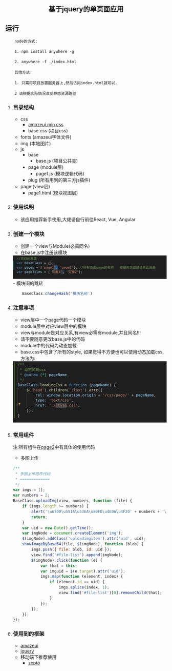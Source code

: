 <h2 style="
    width: 100%;
    text-align:  center;
">基于jquery的单页面应用</h2>

## 运行
```
    node的方式:

    1. npm install anywhere -g

    2. anywhere -f ./index.html
    
    其他方式:
    
    1. 只需将项目放置服务器上,然后访问index.html就可以.

    2 请根据实际情况改变静态资源路径
```


1. ### 目录结构
    - css
        - [amazeui.min.css](http://amazeui.org/)
        - base.css (项目css)
    - fonts (amazeui字体文件)
    - img (本地图片)
    - js
        - base 
            - base.js (项目公共类)
        - page (module层)
            - page1.js (模块逻辑代码)
        - plug (所有用到的第三方js插件)
    - page (view层)
        - page1.html (模块视图层)

2. ### 使用说明

    - 该应用推荐新手使用,大佬请自行前往React, Vue, Angular    

3. ### 创建一个模块
    - 创建一个view与Module(必需同名)
    - 在base.js中注册该模块
    <img src="./doc/register.png"/>
    <br/>
    - 模块间的跳转

    ```javascript
        BaseClass.changeHash('模块名称')
    ```


4. ### 注意事项
    - view层中一个page代码一个模块
    - module层中对应view层中的模块
    - view与module是对应关系,有view必需有module,并且同名!!!
    - 请不要随意更改base.js中的代码
    - module中的代码为动态加载  
    - base.css中包含了所有的style, 如果觉得不方便也可以使用动态加载css, 方法为:
    <img src="./doc/loadingcss.png"/>

5. ### 常用组件
    注:所有组件在[page2](https://github.com/schizobulia/qs/blob/master/js/page/page2.js)中有具体的使用代码
    - 多图上传

    ```javascript
    /**
     * 多图上传组件代码
     * =============
     */
    var imgs = [];
    var numbers = 2;
    BaseClass.uploadImg(view, numbers, function (file) {
        if (imgs.length >= numbers) {
            alert('\u6700\u591A\u53EA\u80FD\u4E0A\u4F20' + numbers + '\u5F20\u56FE\u7247.');
            return;
        }
        var uid = new Date().getTime();
        var imgNode = document.createElement('img');
        $(imgNode).addClass('uploadimgitem').attr('uid', uid);
        showImageByBase64(file, $(imgNode), function (blob) {
            imgs.push({ file: blob, id: uid });
            view.find('#file-list').append(imgNode);
            $(imgNode).click(function (e) {
                var that = this;
                var imguid = $(e.target).attr('uid');
                imgs.map(function (element, index) {
                    if (element.id == uid) {
                        imgs.splice(index, 1);
                        view.find('#file-list')[0].removeChild(that);
                    }
                });
            });
        });
    });
    ```


6. ### 使用到的框架
    - [amazeui](http://amazeui.org/)
    - [jquery](http://jquery.cuishifeng.cn/)
    - 移动端下推荐使用
        - [zepto](http://www.css88.com/doc/zeptojs_api/)

